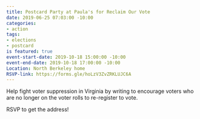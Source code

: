 ```yaml
---
title: Postcard Party at Paula's for Reclaim Our Vote
date: 2019-06-25 07:03:00 -10:00
categories:
- action
tags:
- elections
- postcard
is featured: true
event-start-date: 2019-10-18 15:00:00 -10:00
event-end-date: 2019-10-18 17:00:00 -10:00
Location: North Berkeley home
RSVP-link: https://forms.gle/hoLzV3ZvZRKLUJC6A
---
```


Help fight voter suppression in Virginia by writing to encourage voters who are no longer on the voter rolls to re-register to vote.

RSVP to get the address!